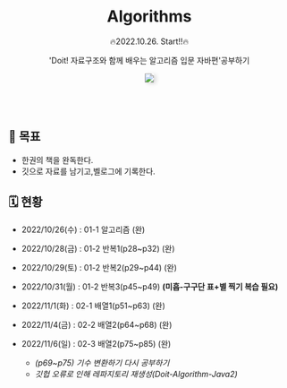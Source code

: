 <div align="center">
  <h1>Algorithms</h1>
  <p>🔥2022.10.26. Start!!🔥</p>
  <p>'Doit! 자료구조와 함께 배우는 알고리즘 입문 자바편'공부하기</p>
  <img src="https://user-images.githubusercontent.com/35926413/84681337-ed41d780-af6e-11ea-825e-56a28db8b2ab.jpg" style="box-shadow:4px 2px 7px rgba(0,0,0,0.14);">
</div>

<br>
<br>
<br>

## 🎯 목표
- 한권의 책을 완독한다.
- 깃으로 자료를 남기고,벨로그에 기록한다.

## 🗓 현황
- 2022/10/26(수) : 01-1 알고리즘 (완)
- 2022/10/28(금) : 01-2 반복1(p28~p32) (완)
- 2022/10/29(토) : 01-2 반복2(p29~p44) (완)
- 2022/10/31(월) : 01-2 반복3(p45~p49) **(미흡-구구단 표+별 찍기 복습 필요)**
- 2022/11/1(화) : 02-1 배열1(p51~p63) (완)
- 2022/11/4(금) : 02-2 배열2(p64~p68) (완)

- 2022/11/6(일) : 02-3 배열2(p75~p85) (완) 
  - *(p69~p75) 기수 변환하기 다시 공부하기*
  - *깃헙 오류로 인해 레파지토리 재생성(Doit-Algorithm-Java2)*




